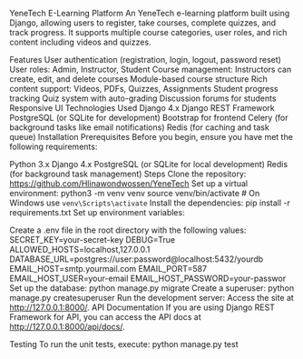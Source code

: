 YeneTech E-Learning Platform
An YeneTech e-learning platform built using Django, allowing users to register, take courses, complete quizzes, and track progress. It supports multiple course categories, user roles, and rich content including videos and quizzes.

Features
User authentication (registration, login, logout, password reset)
User roles: Admin, Instructor, Student
Course management: Instructors can create, edit, and delete courses
Module-based course structure
Rich content support: Videos, PDFs, Quizzes, Assignments
Student progress tracking
Quiz system with auto-grading
Discussion forums for students
Responsive UI
Technologies Used
Django 4.x
Django REST Framework
PostgreSQL (or SQLite for development)
Bootstrap for frontend
Celery (for background tasks like email notifications)
Redis (for caching and task queue)
Installation
Prerequisites
Before you begin, ensure you have met the following requirements:

Python 3.x
Django 4.x
PostgreSQL (or SQLite for local development)
Redis (for background task management)
Steps
Clone the repository:
https://github.com/Hlinawondwossen/YeneTech
Set up a virtual environment:
python3 -m venv venv
source venv/bin/activate  # On Windows use `venv\Scripts\activate`
Install the dependencies:
pip install -r requirements.txt
Set up environment variables:

Create a .env file in the root directory with the following values:
SECRET_KEY=your-secret-key
DEBUG=True
ALLOWED_HOSTS=localhost,127.0.0.1
DATABASE_URL=postgres://user:password@localhost:5432/yourdb
EMAIL_HOST=smtp.yourmail.com
EMAIL_PORT=587
EMAIL_HOST_USER=your-email
EMAIL_HOST_PASSWORD=your-passwor
Set up the database:
python manage.py migrate
Create a superuser:
python manage.py createsuperuser
Run the development server:
Access the site at http://127.0.0.1:8000/.
API Documentation
If you are using Django REST Framework for API, you can access the API docs at http://127.0.0.1:8000/api/docs/.

Testing
To run the unit tests, execute:
python manage.py test
